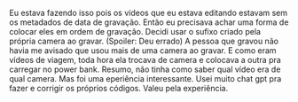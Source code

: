 Eu estava fazendo isso pois os vídeos que eu estava editando estavam sem os metadados de data de gravação. Então eu precisava achar uma forma de colocar eles em ordem de gravação. Decidi usar o sufixo criado pela própria camera ao gravar. (Spoiler: Deu errado) A pessoa que gravou não havia me avisado que usou mais de uma camera ao gravar. E como eram vídeos de viagem, toda hora ela trocava de camera e colocava a outra pra carregar no power bank. Resumo, não tinha como saber qual vídeo era de qual camera. Mas foi uma eperiência interessante. Usei muito chat gpt pra fazer e corrigir os próprios códigos. Valeu pela experiência.
